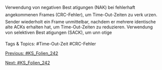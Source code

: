 Verwendung von negativen Best atigungen (NAK) bei fehlerhaft
angekommenen Frames (CRC-Fehler), um Time-Out-Zeiten zu verk urzen.
Sender wiederholt ein Frame unmittelbar, nachdem er mehrere identische alte
ACKs erhalten hat, um Time-Out-Zeiten zu reduzieren.
Verwendung von selektiven Best atigungen (SACK), um unn otige

   Tags & Topics:
   #Time-Out-Zeit
   #CRC-Fehler

[Previous: #KS_Folien_242](KS_Folien_242.md)

[Next: #KS_Folien_242](KS_Folien_242.md)